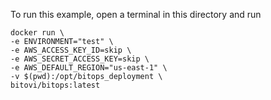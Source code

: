 To run this example, open a terminal in this directory and run
```
docker run \
-e ENVIRONMENT="test" \
-e AWS_ACCESS_KEY_ID=skip \
-e AWS_SECRET_ACCESS_KEY=skip \
-e AWS_DEFAULT_REGION="us-east-1" \
-v $(pwd):/opt/bitops_deployment \
bitovi/bitops:latest
```
